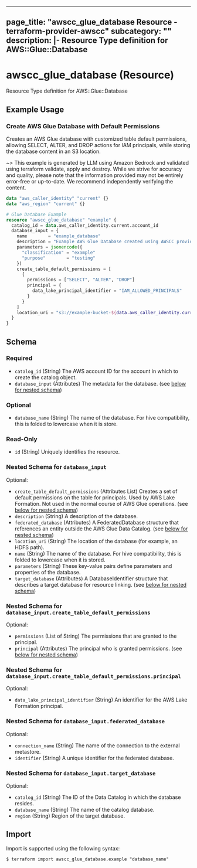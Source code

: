 
---
page_title: "awscc_glue_database Resource - terraform-provider-awscc"
subcategory: ""
description: |-
  Resource Type definition for AWS::Glue::Database
---

# awscc_glue_database (Resource)

Resource Type definition for AWS::Glue::Database

## Example Usage

### Create AWS Glue Database with Default Permissions

Creates an AWS Glue database with customized table default permissions, allowing SELECT, ALTER, and DROP actions for IAM principals, while storing the database content in an S3 location.

~> This example is generated by LLM using Amazon Bedrock and validated using terraform validate, apply and destroy. While we strive for accuracy and quality, please note that the information provided may not be entirely error-free or up-to-date. We recommend independently verifying the content.

```terraform
data "aws_caller_identity" "current" {}
data "aws_region" "current" {}

# Glue Database Example
resource "awscc_glue_database" "example" {
  catalog_id = data.aws_caller_identity.current.account_id
  database_input = {
    name        = "example_database"
    description = "Example AWS Glue Database created using AWSCC provider"
    parameters = jsonencode({
      "classification" = "example"
      "purpose"        = "testing"
    })
    create_table_default_permissions = [
      {
        permissions = ["SELECT", "ALTER", "DROP"]
        principal = {
          data_lake_principal_identifier = "IAM_ALLOWED_PRINCIPALS"
        }
      }
    ]
    location_uri = "s3://example-bucket-${data.aws_caller_identity.current.account_id}-${data.aws_region.current.name}/databases/example_database"
  }
}
```

<!-- schema generated by tfplugindocs -->
## Schema

### Required

- `catalog_id` (String) The AWS account ID for the account in which to create the catalog object.
- `database_input` (Attributes) The metadata for the database. (see [below for nested schema](#nestedatt--database_input))

### Optional

- `database_name` (String) The name of the database. For hive compatibility, this is folded to lowercase when it is store.

### Read-Only

- `id` (String) Uniquely identifies the resource.

<a id="nestedatt--database_input"></a>
### Nested Schema for `database_input`

Optional:

- `create_table_default_permissions` (Attributes List) Creates a set of default permissions on the table for principals. Used by AWS Lake Formation. Not used in the normal course of AWS Glue operations. (see [below for nested schema](#nestedatt--database_input--create_table_default_permissions))
- `description` (String) A description of the database.
- `federated_database` (Attributes) A FederatedDatabase structure that references an entity outside the AWS Glue Data Catalog. (see [below for nested schema](#nestedatt--database_input--federated_database))
- `location_uri` (String) The location of the database (for example, an HDFS path).
- `name` (String) The name of the database. For hive compatibility, this is folded to lowercase when it is stored.
- `parameters` (String) These key-value pairs define parameters and properties of the database.
- `target_database` (Attributes) A DatabaseIdentifier structure that describes a target database for resource linking. (see [below for nested schema](#nestedatt--database_input--target_database))

<a id="nestedatt--database_input--create_table_default_permissions"></a>
### Nested Schema for `database_input.create_table_default_permissions`

Optional:

- `permissions` (List of String) The permissions that are granted to the principal.
- `principal` (Attributes) The principal who is granted permissions. (see [below for nested schema](#nestedatt--database_input--create_table_default_permissions--principal))

<a id="nestedatt--database_input--create_table_default_permissions--principal"></a>
### Nested Schema for `database_input.create_table_default_permissions.principal`

Optional:

- `data_lake_principal_identifier` (String) An identifier for the AWS Lake Formation principal.



<a id="nestedatt--database_input--federated_database"></a>
### Nested Schema for `database_input.federated_database`

Optional:

- `connection_name` (String) The name of the connection to the external metastore.
- `identifier` (String) A unique identifier for the federated database.


<a id="nestedatt--database_input--target_database"></a>
### Nested Schema for `database_input.target_database`

Optional:

- `catalog_id` (String) The ID of the Data Catalog in which the database resides.
- `database_name` (String) The name of the catalog database.
- `region` (String) Region of the target database.

## Import

Import is supported using the following syntax:

```shell
$ terraform import awscc_glue_database.example "database_name"
```
